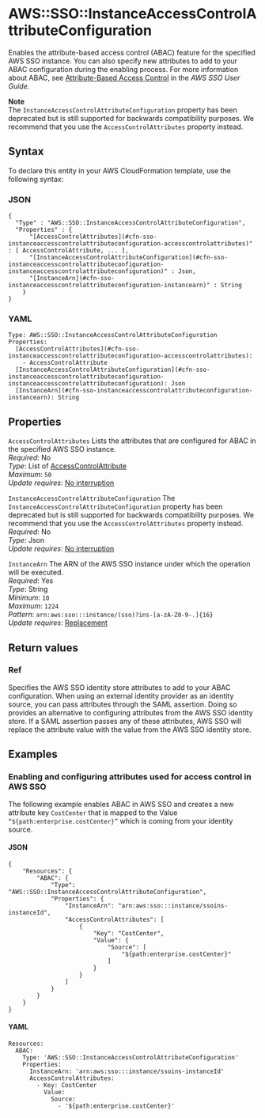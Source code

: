 # AWS::SSO::InstanceAccessControlAttributeConfiguration<a name="aws-resource-sso-instanceaccesscontrolattributeconfiguration"></a>

Enables the attribute\-based access control \(ABAC\) feature for the specified AWS SSO instance\. You can also specify new attributes to add to your ABAC configuration during the enabling process\. For more information about ABAC, see [Attribute\-Based Access Control](https://docs.aws.amazon.com/singlesignon/latest/userguide/abac.html) in the *AWS SSO User Guide*\.

**Note**  
The `InstanceAccessControlAttributeConfiguration` property has been deprecated but is still supported for backwards compatibility purposes\. We recommend that you use the `AccessControlAttributes` property instead\.

## Syntax<a name="aws-resource-sso-instanceaccesscontrolattributeconfiguration-syntax"></a>

To declare this entity in your AWS CloudFormation template, use the following syntax:

### JSON<a name="aws-resource-sso-instanceaccesscontrolattributeconfiguration-syntax.json"></a>

```
{
  "Type" : "AWS::SSO::InstanceAccessControlAttributeConfiguration",
  "Properties" : {
      "[AccessControlAttributes](#cfn-sso-instanceaccesscontrolattributeconfiguration-accesscontrolattributes)" : [ AccessControlAttribute, ... ],
      "[InstanceAccessControlAttributeConfiguration](#cfn-sso-instanceaccesscontrolattributeconfiguration-instanceaccesscontrolattributeconfiguration)" : Json,
      "[InstanceArn](#cfn-sso-instanceaccesscontrolattributeconfiguration-instancearn)" : String
    }
}
```

### YAML<a name="aws-resource-sso-instanceaccesscontrolattributeconfiguration-syntax.yaml"></a>

```
Type: AWS::SSO::InstanceAccessControlAttributeConfiguration
Properties: 
  [AccessControlAttributes](#cfn-sso-instanceaccesscontrolattributeconfiguration-accesscontrolattributes): 
    - AccessControlAttribute
  [InstanceAccessControlAttributeConfiguration](#cfn-sso-instanceaccesscontrolattributeconfiguration-instanceaccesscontrolattributeconfiguration): Json
  [InstanceArn](#cfn-sso-instanceaccesscontrolattributeconfiguration-instancearn): String
```

## Properties<a name="aws-resource-sso-instanceaccesscontrolattributeconfiguration-properties"></a>

`AccessControlAttributes`  <a name="cfn-sso-instanceaccesscontrolattributeconfiguration-accesscontrolattributes"></a>
Lists the attributes that are configured for ABAC in the specified AWS SSO instance\.  
*Required*: No  
*Type*: List of [AccessControlAttribute](aws-properties-sso-instanceaccesscontrolattributeconfiguration-accesscontrolattribute.md)  
*Maximum*: `50`  
*Update requires*: [No interruption](https://docs.aws.amazon.com/AWSCloudFormation/latest/UserGuide/using-cfn-updating-stacks-update-behaviors.html#update-no-interrupt)

`InstanceAccessControlAttributeConfiguration`  <a name="cfn-sso-instanceaccesscontrolattributeconfiguration-instanceaccesscontrolattributeconfiguration"></a>
The `InstanceAccessControlAttributeConfiguration` property has been deprecated but is still supported for backwards compatibility purposes\. We recommend that you use the `AccessControlAttributes` property instead\.  
*Required*: No  
*Type*: Json  
*Update requires*: [No interruption](https://docs.aws.amazon.com/AWSCloudFormation/latest/UserGuide/using-cfn-updating-stacks-update-behaviors.html#update-no-interrupt)

`InstanceArn`  <a name="cfn-sso-instanceaccesscontrolattributeconfiguration-instancearn"></a>
The ARN of the AWS SSO instance under which the operation will be executed\.  
*Required*: Yes  
*Type*: String  
*Minimum*: `10`  
*Maximum*: `1224`  
*Pattern*: `arn:aws:sso:::instance/(sso)?ins-[a-zA-Z0-9-.]{16}`  
*Update requires*: [Replacement](https://docs.aws.amazon.com/AWSCloudFormation/latest/UserGuide/using-cfn-updating-stacks-update-behaviors.html#update-replacement)

## Return values<a name="aws-resource-sso-instanceaccesscontrolattributeconfiguration-return-values"></a>

### Ref<a name="aws-resource-sso-instanceaccesscontrolattributeconfiguration-return-values-ref"></a>

Specifies the AWS SSO identity store attributes to add to your ABAC configuration\. When using an external identity provider as an identity source, you can pass attributes through the SAML assertion\. Doing so provides an alternative to configuring attributes from the AWS SSO identity store\. If a SAML assertion passes any of these attributes, AWS SSO will replace the attribute value with the value from the AWS SSO identity store\.

## Examples<a name="aws-resource-sso-instanceaccesscontrolattributeconfiguration--examples"></a>



### Enabling and configuring attributes used for access control in AWS SSO<a name="aws-resource-sso-instanceaccesscontrolattributeconfiguration--examples--Enabling_and_configuring_attributes_used_for_access_control_in_AWS_SSO"></a>

The following example enables ABAC in AWS SSO and creates a new attribute key `CostCenter` that is mapped to the Value `“${path:enterprise.costCenter}”` which is coming from your identity source\.

#### JSON<a name="aws-resource-sso-instanceaccesscontrolattributeconfiguration--examples--Enabling_and_configuring_attributes_used_for_access_control_in_AWS_SSO--json"></a>

```
{
    "Resources": {
        "ABAC": {
            "Type": "AWS::SSO::InstanceAccessControlAttributeConfiguration",
            "Properties": {
                "InstanceArn": "arn:aws:sso:::instance/ssoins-instanceId",
                "AccessControlAttributes": [
                    {
                        "Key": "CostCenter",
                        "Value": {
                            "Source": [
                                "${path:enterprise.costCenter}"
                            ]
                        }
                    }
                ]
            }
        }
    }
}
```

#### YAML<a name="aws-resource-sso-instanceaccesscontrolattributeconfiguration--examples--Enabling_and_configuring_attributes_used_for_access_control_in_AWS_SSO--yaml"></a>

```
Resources:
  ABAC:
    Type: 'AWS::SSO::InstanceAccessControlAttributeConfiguration'
    Properties:
      InstanceArn: 'arn:aws:sso:::instance/ssoins-instanceId'
      AccessControlAttributes:
        - Key: CostCenter
          Value:
            Source:
              - '${path:enterprise.costCenter}'
```